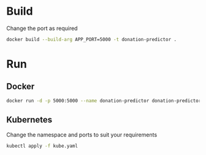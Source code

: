 # Build

Change the port as required

```bash
docker build --build-arg APP_PORT=5000 -t donation-predictor .
```

# Run

## Docker

```bash
docker run -d -p 5000:5000 --name donation-predictor donation-predictor
```

## Kubernetes

Change the namespace and ports to suit your requirements

```bash
kubectl apply -f kube.yaml
```